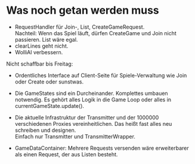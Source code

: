 # Was noch getan werden muss
+ RequestHandler für Join-, List, CreateGameRequest.   
  Nachteil: Wenn das Spiel läuft, dürfen CreateGame 
  und Join nicht passieren. List wäre egal.
+ clearLines geht nicht.
+ WolliAI verbessern.
  
Nicht schaffbar bis Freitag:
+ Ordentliches Interface auf Client-Seite für
  Spiele-Verwaltung wie Join oder Create oder sunstwas.
  
+ Die GameStates sind ein Durcheinander. Komplettes 
  umbauen notwendig. Es gehört alles Logik in die 
  Game Loop oder alles in currentGameState.update().
  
+ Die aktuelle Infrastruktur der Transmitter und 
  der 1000000 verschiedenen Proxies vereinheitlichen.
  Das heißt fast alles neu schreiben und designen.  
  Einfach nur Transmitter und TransmitterWrapper. 
   
+ GameDataContainer: Mehrere Requests versenden wäre
  erweiterbarer als einen Request, der aus Listen besteht.